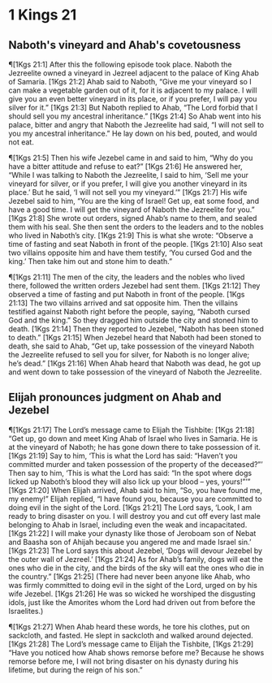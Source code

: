 # 1 Kings 21

## Naboth's vineyard and Ahab's covetousness
¶[1Kgs 21:1] After this the following episode took place. Naboth the Jezreelite owned a vineyard in Jezreel adjacent to the palace of King Ahab of Samaria.
[1Kgs 21:2] Ahab said to Naboth, “Give me your vineyard so I can make a vegetable garden out of it, for it is adjacent to my palace. I will give you an even better vineyard in its place, or if you prefer, I will pay you silver for it.”
[1Kgs 21:3] But Naboth replied to Ahab, “The Lord forbid that I should sell you my ancestral inheritance.”
[1Kgs 21:4] So Ahab went into his palace, bitter and angry that Naboth the Jezreelite had said, “I will not sell to you my ancestral inheritance.” He lay down on his bed, pouted, and would not eat.

¶[1Kgs 21:5] Then his wife Jezebel came in and said to him, “Why do you have a bitter attitude and refuse to eat?”
[1Kgs 21:6] He answered her, “While I was talking to Naboth the Jezreelite, I said to him, ‘Sell me your vineyard for silver, or if you prefer, I will give you another vineyard in its place.’ But he said, ‘I will not sell you my vineyard.’”
[1Kgs 21:7] His wife Jezebel said to him, “You are the king of Israel! Get up, eat some food, and have a good time. I will get the vineyard of Naboth the Jezreelite for you.”
[1Kgs 21:8] She wrote out orders, signed Ahab’s name to them, and sealed them with his seal. She then sent the orders to the leaders and to the nobles who lived in Naboth’s city.
[1Kgs 21:9] This is what she wrote: “Observe a time of fasting and seat Naboth in front of the people.
[1Kgs 21:10] Also seat two villains opposite him and have them testify, ‘You cursed God and the king.’ Then take him out and stone him to death.”

¶[1Kgs 21:11] The men of the city, the leaders and the nobles who lived there, followed the written orders Jezebel had sent them.
[1Kgs 21:12] They observed a time of fasting and put Naboth in front of the people.
[1Kgs 21:13] The two villains arrived and sat opposite him. Then the villains testified against Naboth right before the people, saying, “Naboth cursed God and the king.” So they dragged him outside the city and stoned him to death.
[1Kgs 21:14] Then they reported to Jezebel, “Naboth has been stoned to death.”
[1Kgs 21:15] When Jezebel heard that Naboth had been stoned to death, she said to Ahab, “Get up, take possession of the vineyard Naboth the Jezreelite refused to sell you for silver, for Naboth is no longer alive; he’s dead.”
[1Kgs 21:16] When Ahab heard that Naboth was dead, he got up and went down to take possession of the vineyard of Naboth the Jezreelite.

## Elijah pronounces judgment on Ahab and Jezebel
¶[1Kgs 21:17] The Lord’s message came to Elijah the Tishbite:
[1Kgs 21:18] “Get up, go down and meet King Ahab of Israel who lives in Samaria. He is at the vineyard of Naboth; he has gone down there to take possession of it.
[1Kgs 21:19] Say to him, ‘This is what the Lord has said: “Haven’t you committed murder and taken possession of the property of the deceased?”’ Then say to him, ‘This is what the Lord has said: “In the spot where dogs licked up Naboth’s blood they will also lick up your blood – yes, yours!”’”
[1Kgs 21:20] When Elijah arrived, Ahab said to him, “So, you have found me, my enemy!” Elijah replied, “I have found you, because you are committed to doing evil in the sight of the Lord.
[1Kgs 21:21] The Lord says, ‘Look, I am ready to bring disaster on you. I will destroy you and cut off every last male belonging to Ahab in Israel, including even the weak and incapacitated.
[1Kgs 21:22] I will make your dynasty like those of Jeroboam son of Nebat and Baasha son of Ahijah because you angered me and made Israel sin.’
[1Kgs 21:23] The Lord says this about Jezebel, ‘Dogs will devour Jezebel by the outer wall of Jezreel.’
[1Kgs 21:24] As for Ahab’s family, dogs will eat the ones who die in the city, and the birds of the sky will eat the ones who die in the country.”
[1Kgs 21:25] (There had never been anyone like Ahab, who was firmly committed to doing evil in the sight of the Lord, urged on by his wife Jezebel.
[1Kgs 21:26] He was so wicked he worshiped the disgusting idols, just like the Amorites whom the Lord had driven out from before the Israelites.)

¶[1Kgs 21:27] When Ahab heard these words, he tore his clothes, put on sackcloth, and fasted. He slept in sackcloth and walked around dejected.
[1Kgs 21:28] The Lord’s message came to Elijah the Tishbite,
[1Kgs 21:29] “Have you noticed how Ahab shows remorse before me? Because he shows remorse before me, I will not bring disaster on his dynasty during his lifetime, but during the reign of his son.”
